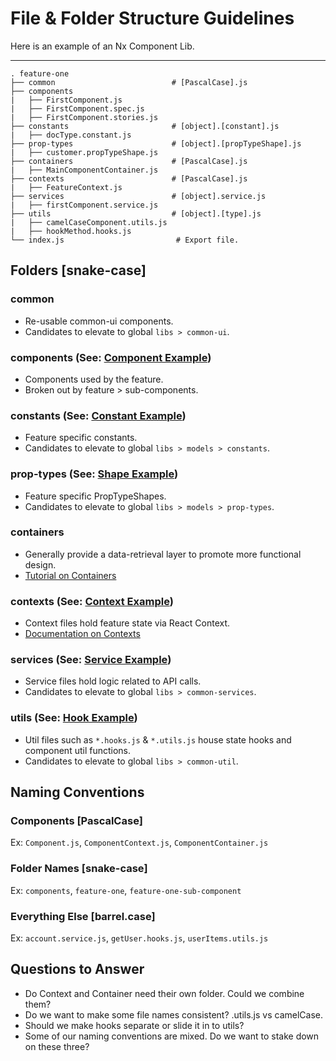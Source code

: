 # File &amp; Folder Structure Guidelines

Here is an example of an Nx Component Lib.

---

    . feature-one
    ├── common                          # [PascalCase].js
    ├── components                      
    |   ├── FirstComponent.js           
    |   ├── FirstComponent.spec.js      
    |   ├── FirstComponent.stories.js
    ├── constants                       # [object].[constant].js
    |   ├── docType.constant.js
    ├── prop-types                      # [object].[propTypeShape].js
    |   ├── customer.propTypeShape.js   
    ├── containers                      # [PascalCase].js 
    |   ├── MainComponentContainer.js   
    ├── contexts                        # [PascalCase].js   
    |   ├── FeatureContext.js
    ├── services                        # [object].service.js
    |   ├── firstComponent.service.js   
    ├── utils                           # [object].[type].js
    |   ├── camelCaseComponent.utils.js                
    |   ├── hookMethod.hooks.js 
    └── index.js                         # Export file.


## Folders [snake-case]
### common
* Re-usable common-ui components.
* Candidates to elevate to global `libs > common-ui`.
### components (See: [Component Example](../examples/component.md))
* Components used by the feature.
* Broken out by feature > sub-components. 
### constants (See: [Constant Example](../examples/constant.md))
* Feature specific constants.
* Candidates to elevate to global `libs > models > constants`.
### prop-types (See: [Shape Example](../examples/shape.md))
* Feature specific PropTypeShapes.
* Candidates to elevate to global `libs > models > prop-types`.
### containers
* Generally provide a data-retrieval layer to promote more functional design.
* [Tutorial on Containers](https://scotch.io/courses/5-essential-react-concepts-to-know-before-learning-redux/presentational-and-container-component-pattern-in-react)
### contexts (See: [Context Example](../examples/context.md))
* Context files hold feature state via React Context.
* [Documentation on Contexts]((https://reactjs.org/docs/context.html))
### services (See: [Service Example](../examples/service.md))
* Service files hold logic related to API calls.
* Candidates to elevate to global `libs > common-services`.
### utils (See: [Hook Example](../examples/hook.md))
* Util files such as `*.hooks.js` & `*.utils.js` house state hooks and component util functions.
* Candidates to elevate to global `libs > common-util`.

## Naming Conventions
### Components [PascalCase]
 Ex: `Component.js`, `ComponentContext.js`, `ComponentContainer.js`
### Folder Names [snake-case]
Ex: `components`, `feature-one`, `feature-one-sub-component`
### Everything Else [barrel.case]
Ex: `account.service.js`, `getUser.hooks.js`, `userItems.utils.js`

## Questions to Answer
* Do Context and Container need their own folder. Could we combine them?
* Do we want to make some file names consistent? .utils.js vs camelCase.
* Should we make hooks separate or slide it in to utils?
* Some of our naming conventions are mixed. Do we want to stake down on these three?
